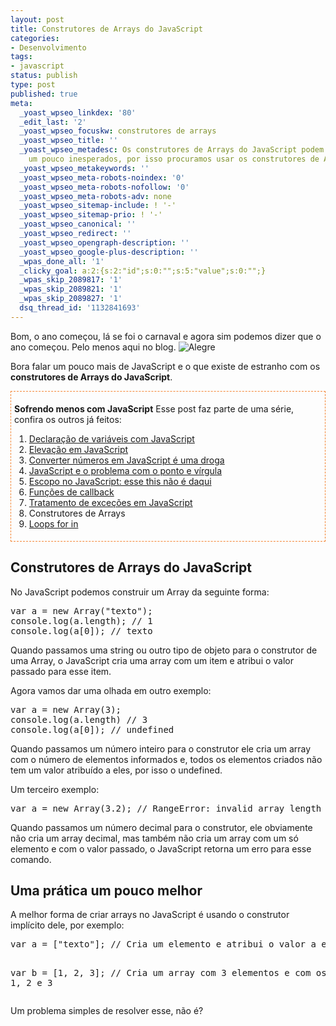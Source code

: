 ```yaml
---
layout: post
title: Construtores de Arrays do JavaScript
categories:
- Desenvolvimento
tags:
- javascript
status: publish
type: post
published: true
meta:
  _yoast_wpseo_linkdex: '80'
  _edit_last: '2'
  _yoast_wpseo_focuskw: construtores de arrays
  _yoast_wpseo_title: ''
  _yoast_wpseo_metadesc: Os construtores de Arrays do JavaScript podem ter comportamentos
    um pouco inesperados, por isso procuramos usar os construtores de Arrays implícitos.
  _yoast_wpseo_metakeywords: ''
  _yoast_wpseo_meta-robots-noindex: '0'
  _yoast_wpseo_meta-robots-nofollow: '0'
  _yoast_wpseo_meta-robots-adv: none
  _yoast_wpseo_sitemap-include: ! '-'
  _yoast_wpseo_sitemap-prio: ! '-'
  _yoast_wpseo_canonical: ''
  _yoast_wpseo_redirect: ''
  _yoast_wpseo_opengraph-description: ''
  _yoast_wpseo_google-plus-description: ''
  _wpas_done_all: '1'
  _clicky_goal: a:2:{s:2:"id";s:0:"";s:5:"value";s:0:"";}
  _wpas_skip_2089817: '1'
  _wpas_skip_2089821: '1'
  _wpas_skip_2089827: '1'
  dsq_thread_id: '1132841693'
---
```

Bom, o ano começou, lá se foi o carnaval e agora sim podemos dizer que o ano começou. Pelo menos aqui no blog. <img class="wlEmoticon wlEmoticon-smile" style="border-style: none;" src="http://templecoding.com/wp-content/uploads/2013/02/wlEmoticon-smile.png" alt="Alegre" />

Bora falar um pouco mais de JavaScript e o que existe de estranho com os <strong>construtores de Arrays do JavaScript</strong>.
<div style="margin: 5px 0px; border: #f48432 1px dashed; padding: 5px;">

<strong>Sofrendo menos com JavaScript</strong>
Esse post faz parte de uma série, confira os outros já feitos:
<ol>
	<li><a href="http://templecoding.com/declarao-de-variveis-com-javascript/">Declaração de variáveis com JavaScript</a></li>
	<li><a href="http://templecoding.com/elevao-em-javascript/">Elevação em JavaScript</a></li>
	<li><a href="http://templecoding.com/converter-numeros-em-javascript-e-uma-droga/">Converter números em JavaScript é uma droga</a></li>
	<li><a href="http://templecoding.com/javascript-ponto-virgula/">JavaScript e o problema com o ponto e vírgula</a></li>
	<li><a href="http://templecoding.com/escopo-no-javascript/">Escopo no JavaScript: esse this não é daqui</a></li>
	<li><a href="http://templecoding.com/funcoes-de-callback-no-javascript/">Funções de callback</a></li>
	<li><a href="http://templecoding.com/tratamento-de-excecoes-em-javascript/">Tratamento de exceções em JavaScript</a></li>
	<li>Construtores de Arrays</li>
	<li><a href="http://templecoding.com/loops-for-in-no-javascript/">Loops for in</a></li>
</ol>
</div>
<h2>Construtores de Arrays do JavaScript</h2>
No JavaScript podemos construir um Array da seguinte forma:
<pre class="brush: js;">var a = new Array("texto");
console.log(a.length); // 1
console.log(a[0]); // texto</pre>
Quando passamos uma string ou outro tipo de objeto para o construtor de uma Array, o JavaScript cria uma array com um item e atribui o valor passado para esse item.

Agora vamos dar uma olhada em outro exemplo:
<pre class="brush: js;">var a = new Array(3);
console.log(a.length) // 3
console.log(a[0]); // undefined</pre>
Quando passamos um número inteiro para o construtor ele cria um array com o número de elementos informados e, todos os elementos criados não tem um valor atribuído a eles, por isso o undefined.

Um terceiro exemplo:
<pre class="brush: js;">var a = new Array(3.2); // RangeError: invalid array length</pre>
Quando passamos um número decimal para o construtor, ele obviamente não cria um array decimal, mas também não cria um array com um só elemento e com o valor passado, o JavaScript retorna um erro para esse comando.
<h2>Uma prática um pouco melhor</h2>
A melhor forma de criar arrays no JavaScript é usando o construtor implícito dele, por exemplo:
<pre class="brush: js;">var a = ["texto"]; // Cria um elemento e atribui o valor a ele

var b = [1, 2, 3]; // Cria um array com 3 elementos e com os valores 1, 2 e 3</pre>
Um problema simples de resolver esse, não é?

